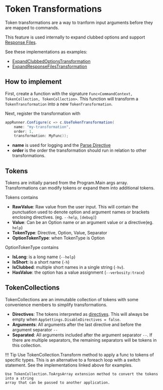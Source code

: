 # Token Transformations

Token transformations are a way to tranform input arguments before they are mapped to commands.

This feature is used internally to expand clubbed options and support [Response Files](../Middleware/response-files.md).

See these implementations as examples:

  * [ExpandClubbedOptionsTransformation](https://github.com/bilal-fazlani/commanddotnet/blob/master/CommandDotNet/Tokens/ExpandClubbedOptionsTransformation.cs)
  * [ExpandResponseFilesTransformation](https://github.com/bilal-fazlani/commanddotnet/blob/master/CommandDotNet/Tokens/ExpandResponseFilesTransformation.cs)

## How to implement

First, create a function with the signature `Func<CommandContext, TokenCollection, TokenCollection>`.
This function will transform a `TokenTransformation` into a new `TokenTransformation`.

Next, register the transformation with 

```c#
appRunner.Configure(c => c.UseTokenTransformation(
    name: "my-transformation", 
    order: 1, 
    transformation: MyFunc));
```

* __name__ is used for logging and the [Parse Directive](../../../directives)
* __order__ is the order the transformation should run in relation to other transformations.

## Tokens

Tokens are initially parsed from the Program.Main args array. Transformations can modify tokens or expand them into additional tokens.

Tokens contains

* __RawValue__: Raw value from the user input. This will contain the punctuation used to denote option and argument names or brackets enclosing directives. (eg. `--help`, `[debug]`)
* __Value__: Can be an Option name or an argument value or a directive(eg. `help`) 
* __TokenType__: Directive, Option, Value, Separator
* __OptionTokenType__: when TokenType is Option

OptionTokenType contains

* __IsLong__: is a long name (`--help`)
* __IsShort__: is a short name (`-h`)
* __IsClubbed__: multiple short names in a single string (`-hv`).
* __HasValue__: the option has a value assignment (`--verbosity:trace`)

## TokenCollections

TokenCollections are an immutable collection of tokens with some convenience members to simplify transformations.

* __Directives__: The tokens interpreted as [directives](directives.md). This will always be empty when `AppSettings.DisableDirectives = false`.
* __Arguments__: All arguments after the last directive and before the argument separator `--`
* __Separated__: All arguments included after the argument separator  `--`. If there are multiple separators, the remaining separators will be tokens in this collection.


!!! Tip
    Use TokenCollection.Transform method to apply a func to tokens of specific types. 
    This is an alternative to a foreach loop with a switch statement.
    See the implementations linked above for examples.

    Use TokenCollection.ToArgsArray extension method to convert the tokens into a string
    array that can be passed to another application.